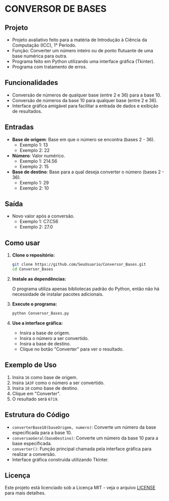 
# CONVERSOR DE BASES

## Projeto

- Projeto avaliativo feito para a matéria de Introdução à Ciência da Computação (ICC), 1° Período.
- Função: Converter um número inteiro ou de ponto flutuante de uma base numérica para outra.
- Programa feito em Python utilizando uma interface gráfica (Tkinter).
- Programa com tratamento de erros.

## Funcionalidades

- Conversão de números de qualquer base (entre 2 e 36) para a base 10.
- Conversão de números da base 10 para qualquer base (entre 2 e 36).
- Interface gráfica amigável para facilitar a entrada de dados e exibição de resultados.

## Entradas

- **Base de origem**: Base em que o número se encontra (bases 2 - 36).
  - Exemplo 1: 13
  - Exemplo 2: 22
- **Número**: Valor numérico.
  - Exemplo 1: 214.56
  - Exemplo 2: 15
- **Base de destino**: Base para a qual deseja converter o número (bases 2 - 36).
  - Exemplo 1: 29
  - Exemplo 2: 10

## Saída

- Novo valor após a conversão.
  - Exemplo 1: C7.C56
  - Exemplo 2: 27.0

## Como usar

1. **Clone o repositório:**

   ```bash
   git clone https://github.com/SeuUsuario/Conversor_Bases.git
   cd Conversor_Bases
   ```

2. **Instale as dependências:**

   O programa utiliza apenas bibliotecas padrão do Python, então não há necessidade de instalar pacotes adicionais.

3. **Execute o programa:**

   ```bash
   python Conversor_Bases.py
   ```

4. **Use a interface gráfica:**

   - Insira a base de origem.
   - Insira o número a ser convertido.
   - Insira a base de destino.
   - Clique no botão "Converter" para ver o resultado.

## Exemplo de Uso

1. Insira `16` como base de origem.
2. Insira `1A3F` como o número a ser convertido.
3. Insira `10` como base de destino.
4. Clique em "Converter".
5. O resultado será `6719`.

## Estrutura do Código

- `converterBase10(baseOrigem, numero)`: Converte um número da base especificada para a base 10.
- `conversaoGeral(baseDestino)`: Converte um número da base 10 para a base especificada.
- `converter()`: Função principal chamada pela interface gráfica para realizar a conversão.
- Interface gráfica construída utilizando Tkinter.

## Licença

Este projeto está licenciado sob a Licença MIT - veja o arquivo [LICENSE](LICENSE) para mais detalhes.
